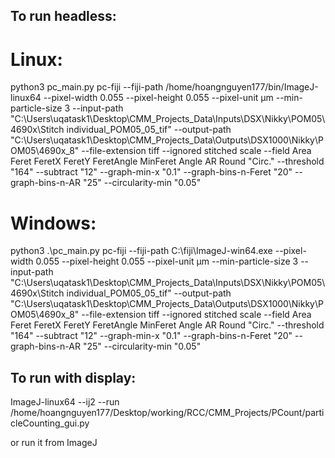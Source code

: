 To run headless:
----------------

Linux:
======
python3 pc_main.py pc-fiji --fiji-path /home/hoangnguyen177/bin/ImageJ-linux64 --pixel-width 0.055 --pixel-height 0.055 --pixel-unit μm --min-particle-size 3 --input-path "C:\Users\uqatask1\Desktop\CMM_Projects_Data\Inputs\DSX\Nikky\POM05\4690x\Stitch individual_POM05_05_tif" --output-path "C:\Users\uqatask1\Desktop\CMM_Projects_Data\Outputs\DSX1000\Nikky\POM05\4690x_8" --file-extension tiff --ignored stitched scale --field Area Feret FeretX FeretY FeretAngle MinFeret Angle AR Round "Circ." --threshold "164" --subtract "12" --graph-min-x "0.1" --graph-bins-n-Feret "20" --graph-bins-n-AR "25" --circularity-min "0.05"

Windows:
========
python3 .\pc_main.py pc-fiji --fiji-path C:\fiji\ImageJ-win64.exe --pixel-width 0.055 --pixel-height 0.055 --pixel-unit μm --min-particle-size 3 --input-path "C:\Users\uqatask1\Desktop\CMM_Projects_Data\Inputs\DSX\Nikky\POM05\4690x\Stitch individual_POM05_05_tif" --output-path "C:\Users\uqatask1\Desktop\CMM_Projects_Data\Outputs\DSX1000\Nikky\POM05\4690x_8" --file-extension tiff --ignored stitched scale --field Area Feret FeretX FeretY FeretAngle MinFeret Angle AR Round "Circ." --threshold "164" --subtract "12" --graph-min-x "0.1" --graph-bins-n-Feret "20" --graph-bins-n-AR "25" --circularity-min "0.05"

To run with display:
--------------------
ImageJ-linux64 --ij2 --run /home/hoangnguyen177/Desktop/working/RCC/CMM_Projects/PCount/particleCounting_gui.py

or run it from ImageJ
